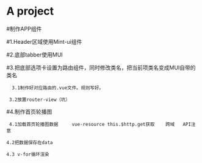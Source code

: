 # A project

#制作APP组件

#1.Header区域使用Mint-ui组件

#2.底部tabber使用MUI

#3.把底部选项卡设置为路由组件，同时修改类名，把当前项类名变成MUI自带的类名
   
      3.1制作好对应路由的.vue文件。规则写好。
   
     3.2放置router-view（坑）
 
#4.制作首页轮播图
   
     4.1加载首页轮播图数据     vue-resource this.$http.get获取    跨域   API注意
  
    4.2把数据保存在data
  
    4.3 v-for循环渲染
